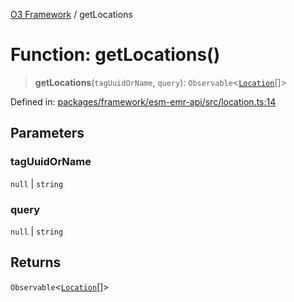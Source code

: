 [O3 Framework](../API.md) / getLocations

# Function: getLocations()

> **getLocations**(`tagUuidOrName`, `query`): `Observable`\<[`Location`](../interfaces/Location.md)[]\>

Defined in: [packages/framework/esm-emr-api/src/location.ts:14](https://github.com/UjjawalPrabhat/openmrs-esm-core/blob/main/packages/framework/esm-emr-api/src/location.ts#L14)

## Parameters

### tagUuidOrName

`null` | `string`

### query

`null` | `string`

## Returns

`Observable`\<[`Location`](../interfaces/Location.md)[]\>
